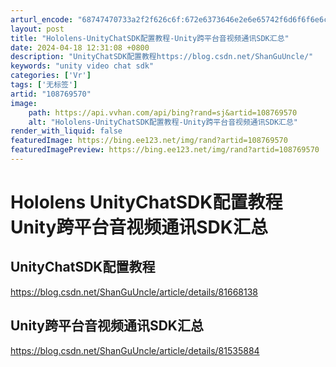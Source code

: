 ```yaml
---
arturl_encode: "68747470733a2f2f626c6f:672e6373646e2e6e65742f6d6f6f6e6c6967687470656e672f:61727469636c652f64657461696c732f313038373639353730"
layout: post
title: "Hololens-UnityChatSDK配置教程-Unity跨平台音视频通讯SDK汇总"
date: 2024-04-18 12:31:08 +0800
description: "UnityChatSDK配置教程https://blog.csdn.net/ShanGuUncle/"
keywords: "unity video chat sdk"
categories: ['Vr']
tags: ['无标签']
artid: "108769570"
image:
    path: https://api.vvhan.com/api/bing?rand=sj&artid=108769570
    alt: "Hololens-UnityChatSDK配置教程-Unity跨平台音视频通讯SDK汇总"
render_with_liquid: false
featuredImage: https://bing.ee123.net/img/rand?artid=108769570
featuredImagePreview: https://bing.ee123.net/img/rand?artid=108769570
---
```


# Hololens UnityChatSDK配置教程 Unity跨平台音视频通讯SDK汇总

## UnityChatSDK配置教程

<https://blog.csdn.net/ShanGuUncle/article/details/81668138>

## Unity跨平台音视频通讯SDK汇总

<https://blog.csdn.net/ShanGuUncle/article/details/81535884>